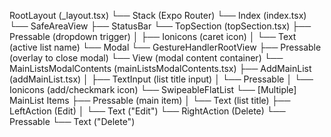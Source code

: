 RootLayout (\_layout.tsx)
└── Stack (Expo Router)
└── Index (index.tsx)
└── SafeAreaView
├── StatusBar
└── TopSection (topSection.tsx)
├── Pressable (dropdown trigger)
│ ├── Ionicons (caret icon)
│ └── Text (active list name)
└── Modal
└── GestureHandlerRootView
├── Pressable (overlay to close modal)
└── View (modal content container)
└── MainListsModalContents (mainListsModalContents.tsx)
├── AddMainList (addMainList.tsx)
│ ├── TextInput (list title input)
│ └── Pressable
│ └── Ionicons (add/checkmark icon)
└── SwipeableFlatList
└── [Multiple] MainList Items
├── Pressable (main item)
│ └── Text (list title)
├── LeftAction (Edit)
│ └── Text ("Edit")
└── RightAction (Delete)
└── Pressable
└── Text ("Delete")
